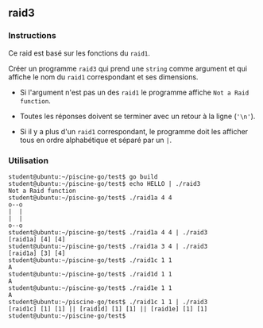 ## raid3

### Instructions

Ce raid est basé sur les fonctions du `raid1`.

Créer un programme `raid3` qui prend une `string` comme argument et qui affiche le nom du `raid1` correspondant et ses dimensions.

-   Si l'argument n'est pas un des `raid1` le programme affiche `Not a Raid function`.

-   Toutes les réponses doivent se terminer avec un retour à la ligne (`'\n'`).

-   Si il y a plus d'un `raid1` correspondant, le programme doit les afficher tous en ordre alphabétique et séparé par un `|`.

### Utilisation

```console
student@ubuntu:~/piscine-go/test$ go build
student@ubuntu:~/piscine-go/test$ echo HELLO | ./raid3
Not a Raid function
student@ubuntu:~/piscine-go/test$ ./raid1a 4 4
o--o
|  |
|  |
o--o
student@ubuntu:~/piscine-go/test$ ./raid1a 4 4 | ./raid3
[raid1a] [4] [4]
student@ubuntu:~/piscine-go/test$ ./raid1a 3 4 | ./raid3
[raid1a] [3] [4]
student@ubuntu:~/piscine-go/test$ ./raid1c 1 1
A
student@ubuntu:~/piscine-go/test$ ./raid1d 1 1
A
student@ubuntu:~/piscine-go/test$ ./raid1e 1 1
A
student@ubuntu:~/piscine-go/test$ ./raid1c 1 1 | ./raid3
[raid1c] [1] [1] || [raid1d] [1] [1] || [raid1e] [1] [1]
student@ubuntu:~/piscine-go/test$
```
